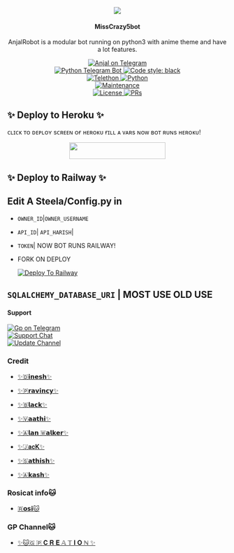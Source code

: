 <p align="center">
  <img src="https://telegra.ph/file/8dfeddcc4ccff7a567458.jpg">
</p>

<h4><p align="center"> MissCrazy5bot </p></h4>

<p align="center">AnjalRobot is a modular bot running on python3 with anime theme and have a lot features.</p>

<p align="center">
<a href="https://t.me/AnjalRobot"> <img src="https://img.shields.io/badge/Anjal-blue?&logo=telegram" alt="Anjal on Telegram" /> </a><br>
<a href="https://python-telegram-bot.org"> <img src="https://img.shields.io/badge/PTB-13.10-white?&style=flat-round&logo=github" alt="Python Telegram Bot" /> </a>
<a href="https://github.com/psf/black"><img alt="Code style: black" src="https://img.shields.io/badge/code%20style-black-000000.svg"></a><br>
<a href="https://docs.telethon.dev"> <img src="https://img.shields.io/badge/Telethon-1.24.0-red?&style=flat-round&logo=github" alt="Telethon" /> </a>
<a href="https://docs.python.org"> <img src="https://img.shields.io/badge/Python-3.10.1-purple?&style=flat-round&logo=python" alt="Python" /> </a><br>
<a href="https://github.com/GodOfanjal/AnjalRobot"> <img src="https://img.shields.io/badge/Maintained-Yash-yellow.svg" alt="Maintenance" /> </a><br>
<a href="https://github.com/GodOfanjal/AnjalRobot/blob/main/LICENSE"> <img src="https://img.shields.io/badge/License-GPLv3-blue.svg" alt="License" /> </a>
<a href="https://makeapullrequest.com"> <img src="https://img.shields.io/badge/PRs-Welcome-blue.svg?style=flat-round" alt="PRs" /> </a>
</p>


## ✨ Deploy to Heroku ✨

ᴄʟɪᴄᴋ ᴛᴏ ᴅᴇᴘʟᴏʏ sᴄʀᴇᴇɴ ᴏғ ʜᴇʀᴏᴋᴜ ғɪʟʟ ᴀ ᴠᴀʀs ɴᴏᴡ ʙᴏᴛ ʀᴜɴs ʜᴇʀᴏᴋᴜ!
<p align="center"><a href="https://heroku.com/deploy?template=https://github.com/GodOfanjal/AnjalRobot"> <img src="https://img.shields.io/badge/Deploy%20To%20Heroku-black?style=for-the-badge&logo=heroku"width="220"height="38.45"/></a></p>


## ✨ Deploy to Railway ✨

## Edit A Steela/Config.py in
- `OWNER_ID`|`OWNER_USERNAME`
- `API_ID`| `API_HARISH`|
- `TOKEN`| NOW BOT RUNS RAILWAY!
- FORK ON DEPLOY

   [![Deploy To Railway](https://railway.app/button.svg)](https://railway.app)


## `SQLALCHEMY_DATABASE_URI` | MOST USE OLD USE


#### Support
<p>
<a href="https://t.me/Gplove_Rp"> <img src="https://img.shields.io/badge/Gp-Ex-blue?&logo=telegram" alt="Gp on Telegram" /> </a><br>
<a href="https://t.me/Rosisupport"> <img src="https://img.shields.io/badge/Support-Chat-blue?&logo=telegram" alt="Support Chat" /> </a><br>
<a href="https://t.me/MissRosinetwork"> <img src="https://img.shields.io/badge/Update-Channel-blue?&logo=telegram" alt="Update Channel" /> </a><br>
</p>

### Credit 

   - [✨🇩𝗶𝗻𝗲𝘀𝗵✨](https://t.me/Dinesh_dv29)

   - [✨🇵𝗿𝗮𝘃𝗶𝗻𝗰𝘆✨](https://t.me/Gplove_Rp)

   - [✨🇧𝗹𝗮𝗰𝗸✨](https://t.me/nanapdithan)

   - [✨🇻𝗮𝗮𝘁𝗵𝗶✨](https://t.me/thala_vera_maari)

   - [✨🇦𝗹𝗮𝗻 🇼𝗮𝗹𝗸𝗲𝗿✨](https://t.me/alpha_romeo_06)

   - [✨🇯𝐚𝐜𝐊✨](https://t.me/jackjack63 )

   - [✨🇸𝗮𝘁𝗵𝗶𝘀𝗵✨](https://t.me/Sathish_cat)

   - [✨🇦𝗸𝗮𝘀𝗵✨](https://t.me/Russells_Viper)

### Rosicat info🐱

   -  [🇷𝗼𝘀𝗶🐱](https://t.me/RosiCat)

### GP Channel🐱

   - [✨🐱🇬 🇵 𝐂 𝐑 𝐄 𝔸 𝕋 𝐈 𝐎 ℕ ✨](https://t.me/GP_CREATION_CAT)
